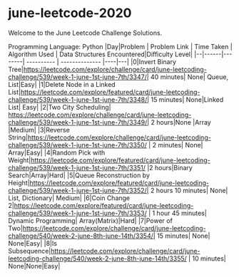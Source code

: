 # june-leetcode-2020

Welcome to the June Leetcode Challenge Solutions.

Programming Language: Python
|Day|Problem | Problem Link | Time Taken | Algorithm Used | Data Structures Encountered|Difficulty Level|
|--|------|--------| ---------- | -------------- |----|---|
|0|Invert Binary Tree|https://leetcode.com/explore/challenge/card/june-leetcoding-challenge/539/week-1-june-1st-june-7th/3347/| 40 minutes| None| Queue, List|Easy|
|1|Delete Node in a Linked List|https://leetcode.com/explore/featured/card/june-leetcoding-challenge/539/week-1-june-1st-june-7th/3348/| 15 minutes| None|Linked List| Easy|
|2|Two City Scheduling| https://leetcode.com/explore/challenge/card/june-leetcoding-challenge/539/week-1-june-1st-june-7th/3349/| 2 hours|None |Array |Medium|
|3|Reverse String|https://leetcode.com/explore/challenge/card/june-leetcoding-challenge/539/week-1-june-1st-june-7th/3350/ | 2 minutes| None| Array|Easy|
|4|Random Pick with Weight|https://leetcode.com/explore/featured/card/june-leetcoding-challenge/539/week-1-june-1st-june-7th/3351/ |2 hours|Binary Search|Array|Hard|
|5|Queue Reconstruction by Height|https://leetcode.com/explore/featured/card/june-leetcoding-challenge/539/week-1-june-1st-june-7th/3352/| 2 hours 10 minutes| None| List, Dictionary| Medium|
|6|Coin Change 2|https://leetcode.com/explore/featured/card/june-leetcoding-challenge/539/week-1-june-1st-june-7th/3353/ | 1 hour 45 minutes| Dynamic Programming| Array(Matrix)|Hard|
|7|Power of Two|https://leetcode.com/explore/challenge/card/june-leetcoding-challenge/540/week-2-june-8th-june-14th/3354/| 15 minutes| None| None|Easy|
|8|Is Subsequence|https://leetcode.com/explore/challenge/card/june-leetcoding-challenge/540/week-2-june-8th-june-14th/3355/ | 10 minutes| None|None|Easy|
